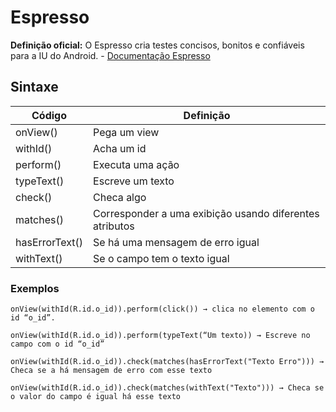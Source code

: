 # Espresso
**Definição oficial:** O Espresso cria testes concisos, bonitos e confiáveis para a IU do Android. - [Documentação Espresso][1]

## Sintaxe

| Código         | Definição                                               |
|----------------|---------------------------------------------------------|
| onView()       | Pega um view                                            |
| withId()       | Acha um id                                              |
| perform()      | Executa uma ação                                        |
| typeText()     | Escreve um texto                                        |
| check()        | Checa algo                                              |
| matches()      | Corresponder a uma exibição usando diferentes atributos |
| hasErrorText() | Se há uma mensagem de erro igual                        |
| withText()     | Se o campo tem o texto igual                            |

### Exemplos
~~~ktk
onView(withId(R.id.o_id)).perform(click()) → clica no elemento com o id “o_id”.
~~~
~~~ktk
onView(withId(R.id.o_id)).perform(typeText(“Um texto)) → Escreve no campo com o id “o_id”
~~~
~~~ktk
onView(withId(R.id.o_id)).check(matches(hasErrorText("Texto Erro"))) → Checa se a há mensagem de erro com esse texto
~~~
~~~ktk
onView(withId(R.id.o_id)).check(matches(withText("Texto"))) → Checa se o valor do campo é igual há esse texto
~~~

[1]: https://developer.android.com/training/testing/espresso
[2]: https://www.tutorialspoint.com/espresso_testing/index.htm
[3]: https://medium.com/@heitorcolangelo/testes-no-android-com-espresso-parte-1-8d739672a235
